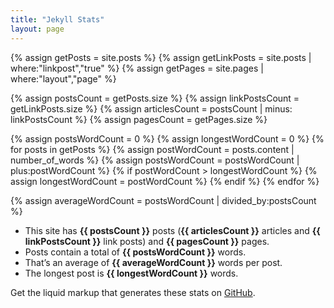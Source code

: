 ```yaml
---
title: "Jekyll Stats"
layout: page
---
```


{% assign getPosts = site.posts %}
{% assign getLinkPosts = site.posts | where:"linkpost","true" %}
{% assign getPages = site.pages | where:"layout","page" %}

{% assign postsCount = getPosts.size %}
{% assign linkPostsCount = getLinkPosts.size %}
{% assign articlesCount = postsCount | minus: linkPostsCount %}
{% assign pagesCount = getPages.size %}

{% assign postsWordCount = 0 %}
{% assign longestWordCount = 0 %}
{% for posts in getPosts %}
    {% assign postWordCount = posts.content | number_of_words %}
    {% assign postsWordCount = postsWordCount | plus:postWordCount %}
    {% if postWordCount > longestWordCount %}
        {% assign longestWordCount = postWordCount %}
    {% endif %}
{% endfor %}

{% assign averageWordCount = postsWordCount | divided_by:postsCount %}

- This site has **{{ postsCount }}** posts (**{{ articlesCount }}** articles and **{{ linkPostsCount }}** link posts) and **{{ pagesCount }}** pages.
- Posts contain a total of **{{ postsWordCount }}** words.
- That’s an average of **{{ averageWordCount }}** words per post.
- The longest post is **{{ longestWordCount }}** words.

Get the liquid markup that generates these stats on [GitHub](https://raw.githubusercontent.com/danleech/danleech.com/gh-pages/projects/jekyll-stats/index.md).